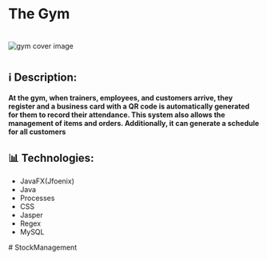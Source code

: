 <h1>The Gym </h1>
<h1> </h1>
<img src="https://github.com/sasindumalshan/The-Gym/assets/109432637/741b6afb-46cd-4654-9e0e-03464eb4be2a" alt="gym cover image">
<h1> </h1>

<h2>ℹ️ Description:</h2>
<h4>At the gym, when trainers,
employees, and customers arrive, they
register and a business card with a QR code is
automatically generated for them to record
their attendance. This system also allows the
management of items and orders.
Additionally, it can generate a schedule for all
customers</h4>
<h2>📊 Technologies:</h2>
<ul>
<li>JavaFX(Jfoenix)</li>
<li>Java</li>
<li>Processes</li>
<li>CSS</li>
<li>Jasper</li>
<li>Regex</li>
<li>MySQL</li>
</ul>

#   S t o c k M a n a g e m e n t  
 
